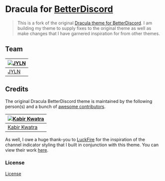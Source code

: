 # Dracula for [BetterDiscord](https://betterdiscord.app)

> This is a fork of the original [Dracula theme for BetterDiscord](https://github.com/dracula/betterdiscord). I am building my theme to supply fixes to the original theme as well as make changes that I have garnered inspiration for from other themes.

## Team

| [![JYLN](https://avatars0.githubusercontent.com/u/14062951?v=3&s=70)](https://github.com/JYLN) |
|------------------------------------------------------------------------------------------------|
| [JYLN](https://github.com/JYLN)                                                                |

## Credits
The original Dracula BetterDiscord theme is maintained by the following person(s) and a bunch of [awesome contributors](https://github.com/dracula/betterdiscord/graphs/contributors).

| [![Kabir Kwatra](https://avatars0.githubusercontent.com/u/30360059?v=3&s=70)](https://github.com/KabirKwatra) |
|---------------------------------------------------------------------------------------------------------------|
| [Kabir Kwatra](https://github.com/KabirKwatra)                                                                |

As well, I owe a huge thank-you to [LuckFire](https://github.com/LuckFire) for the inspiration of the channel indicator styling that I built in conjunction with this theme. You can view their work [here](https://github.com/Discord-Theme-Addons/modern-channel-indicators).

### License

[License](https://github.com/JYLN/Dracula-BetterDiscord-Theme/blob/jyln-master/LICENSE)

